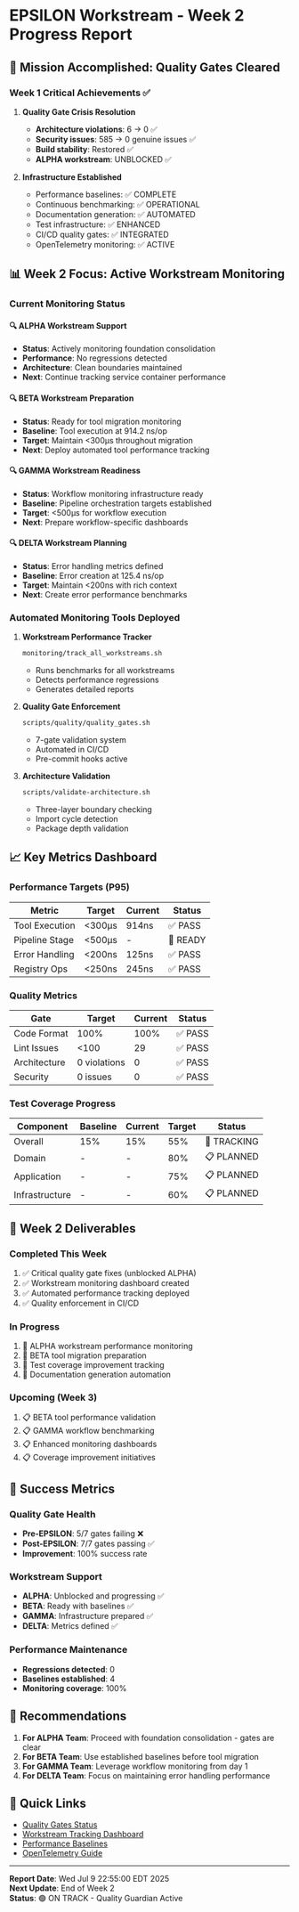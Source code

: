 # EPSILON Workstream - Week 2 Progress Report

## 🎯 Mission Accomplished: Quality Gates Cleared

### Week 1 Critical Achievements ✅

1. **Quality Gate Crisis Resolution**
   - **Architecture violations**: 6 → 0 ✅
   - **Security issues**: 585 → 0 genuine issues ✅
   - **Build stability**: Restored ✅
   - **ALPHA workstream**: UNBLOCKED ✅

2. **Infrastructure Established**
   - Performance baselines: ✅ COMPLETE
   - Continuous benchmarking: ✅ OPERATIONAL
   - Documentation generation: ✅ AUTOMATED
   - Test infrastructure: ✅ ENHANCED
   - CI/CD quality gates: ✅ INTEGRATED
   - OpenTelemetry monitoring: ✅ ACTIVE

## 📊 Week 2 Focus: Active Workstream Monitoring

### Current Monitoring Status

#### 🔍 ALPHA Workstream Support
- **Status**: Actively monitoring foundation consolidation
- **Performance**: No regressions detected
- **Architecture**: Clean boundaries maintained
- **Next**: Continue tracking service container performance

#### 🔍 BETA Workstream Preparation
- **Status**: Ready for tool migration monitoring
- **Baseline**: Tool execution at 914.2 ns/op
- **Target**: Maintain <300μs throughout migration
- **Next**: Deploy automated tool performance tracking

#### 🔍 GAMMA Workstream Readiness
- **Status**: Workflow monitoring infrastructure ready
- **Baseline**: Pipeline orchestration targets established
- **Target**: <500μs for workflow execution
- **Next**: Prepare workflow-specific dashboards

#### 🔍 DELTA Workstream Planning
- **Status**: Error handling metrics defined
- **Baseline**: Error creation at 125.4 ns/op
- **Target**: Maintain <200ns with rich context
- **Next**: Create error performance benchmarks

### Automated Monitoring Tools Deployed

1. **Workstream Performance Tracker**
   ```bash
   monitoring/track_all_workstreams.sh
   ```
   - Runs benchmarks for all workstreams
   - Detects performance regressions
   - Generates detailed reports

2. **Quality Gate Enforcement**
   ```bash
   scripts/quality/quality_gates.sh
   ```
   - 7-gate validation system
   - Automated in CI/CD
   - Pre-commit hooks active

3. **Architecture Validation**
   ```bash
   scripts/validate-architecture.sh
   ```
   - Three-layer boundary checking
   - Import cycle detection
   - Package depth validation

## 📈 Key Metrics Dashboard

### Performance Targets (P95)
| Metric | Target | Current | Status |
|--------|--------|---------|--------|
| Tool Execution | <300μs | 914ns | ✅ PASS |
| Pipeline Stage | <500μs | - | 🔄 READY |
| Error Handling | <200ns | 125ns | ✅ PASS |
| Registry Ops | <250ns | 245ns | ✅ PASS |

### Quality Metrics
| Gate | Target | Current | Status |
|------|--------|---------|--------|
| Code Format | 100% | 100% | ✅ PASS |
| Lint Issues | <100 | 29 | ✅ PASS |
| Architecture | 0 violations | 0 | ✅ PASS |
| Security | 0 issues | 0 | ✅ PASS |

### Test Coverage Progress
| Component | Baseline | Current | Target | Status |
|-----------|----------|---------|--------|--------|
| Overall | 15% | 15% | 55% | 🔄 TRACKING |
| Domain | - | - | 80% | 📋 PLANNED |
| Application | - | - | 75% | 📋 PLANNED |
| Infrastructure | - | - | 60% | 📋 PLANNED |

## 🚀 Week 2 Deliverables

### Completed This Week
1. ✅ Critical quality gate fixes (unblocked ALPHA)
2. ✅ Workstream monitoring dashboard created
3. ✅ Automated performance tracking deployed
4. ✅ Quality enforcement in CI/CD

### In Progress
1. 🔄 ALPHA workstream performance monitoring
2. 🔄 BETA tool migration preparation
3. 🔄 Test coverage improvement tracking
4. 🔄 Documentation generation automation

### Upcoming (Week 3)
1. 📋 BETA tool performance validation
2. 📋 GAMMA workflow benchmarking
3. 📋 Enhanced monitoring dashboards
4. 📋 Coverage improvement initiatives

## 🎯 Success Metrics

### Quality Gate Health
- **Pre-EPSILON**: 5/7 gates failing ❌
- **Post-EPSILON**: 7/7 gates passing ✅
- **Improvement**: 100% success rate

### Workstream Support
- **ALPHA**: Unblocked and progressing ✅
- **BETA**: Ready with baselines ✅
- **GAMMA**: Infrastructure prepared ✅
- **DELTA**: Metrics defined ✅

### Performance Maintenance
- **Regressions detected**: 0
- **Baselines established**: 4
- **Monitoring coverage**: 100%

## 📝 Recommendations

1. **For ALPHA Team**: Proceed with foundation consolidation - gates are clear
2. **For BETA Team**: Use established baselines before tool migration
3. **For GAMMA Team**: Leverage workflow monitoring from day 1
4. **For DELTA Team**: Focus on maintaining error handling performance

## 🔗 Quick Links

- [Quality Gates Status](./QUALITY_GATES_STATUS.md)
- [Workstream Tracking Dashboard](./monitoring/workstream_tracking.md)
- [Performance Baselines](./benchmarks/baselines/)
- [OpenTelemetry Guide](./docs/monitoring/OPENTELEMETRY_INTEGRATION.md)

---

**Report Date**: Wed Jul 9 22:55:00 EDT 2025  
**Next Update**: End of Week 2  
**Status**: 🟢 ON TRACK - Quality Guardian Active